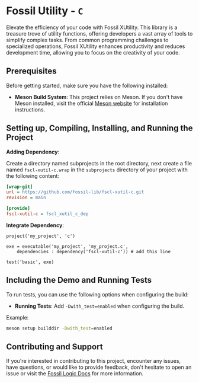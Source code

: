 # Fossil Utility - `C`

Elevate the efficiency of your code with Fossil XUtility. This library is a treasure trove of utility functions, offering developers a vast array of tools to simplify complex tasks. From common programming challenges to specialized operations, Fossil XUtility enhances productivity and reduces development time, allowing you to focus on the creativity of your code.

## Prerequisites

Before getting started, make sure you have the following installed:

- **Meson Build System**: This project relies on Meson. If you don't have Meson installed, visit the official [Meson website](https://mesonbuild.com/Getting-meson.html) for installation instructions.

## Setting up, Compiling, Installing, and Running the Project

**Adding Dependency**:

Create a directory named subprojects in the root directory, next create a file named `fscl-xutil-c.wrap` in the `subprojects` directory of your project with the following content:

   ```ini
   [wrap-git]
   url = https://github.com/fossil-lib/fscl-xutil-c.git
   revision = main
   
   [provide]
   fscl-xutil-c = fscl_xutil_c_dep
   ```

**Integrate Dependency**:
   ```meson
   project('my_project', 'c')

   exe = executable('my_project', 'my_project.c',
       dependencies : dependency('fscl-xutil-c')) # add this line

   test('basic', exe)
   ```

## Including the Demo and Running Tests

To run tests, you can use the following options when configuring the build:

- **Running Tests**: Add `-Dwith_test=enabled` when configuring the build.

Example:

```zsh
meson setup builddir -Dwith_test=enabled
```

## Contributing and Support

If you're interested in contributing to this project, encounter any issues, have questions, or would like to provide feedback, don't hesitate to open an issue or visit the [Fossil Logic Docs](https://fossillogic.com/the-docs) for more information.
